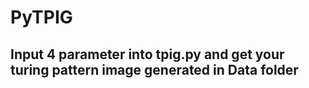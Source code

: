 # PyTPIG

## Input 4 parameter into tpig.py and get your turing pattern image generated in Data folder